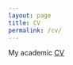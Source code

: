 ```yaml
---
layout: page
title: CV 
permalink: /cv/
---
```


My academic [CV](https://joshuashzha.github.io/content/szha_cv.pdf)
